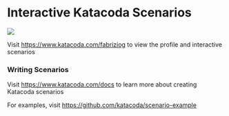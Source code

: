 # Interactive Katacoda Scenarios

[![](http://shields.katacoda.com/katacoda/fabriziog/count.svg)](https://www.katacoda.com/fabriziog "Get your profile on Katacoda.com")

Visit https://www.katacoda.com/fabriziog to view the profile and interactive scenarios

### Writing Scenarios
Visit https://www.katacoda.com/docs to learn more about creating Katacoda scenarios

For examples, visit https://github.com/katacoda/scenario-example
